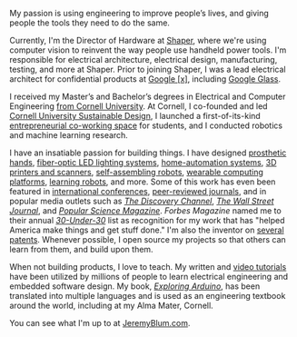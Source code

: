 My passion is using engineering to improve people’s lives, and giving people the tools they need to do the same.

Currently, I'm the Director of Hardware at [Shaper](http://shapertools.com), where we're using computer vision to reinvent the way people use handheld power tools. I'm responsible for electrical architecture, electrical design, manufacturing, testing, and more at Shaper. Prior to joining Shaper, I was a lead electrical architect for confidential products at [Google [x]](http://www.jeremyblum.com/2013/08/11/whats-next/), including [Google Glass](https://en.wikipedia.org/wiki/Google_Glass).

I received my Master’s and Bachelor’s degrees in Electrical and Computer Engineering [from Cornell University](http://www.jeremyblum.com/2013/08/10/looking-back/). At Cornell, I co-founded and led [Cornell University Sustainable Design](http://cusd.cornell.edu), I launched a first-of-its-kind [entrepreneurial co-working space](http://www.jeremyblum.com/portfolio/popshop/) for students, and I conducted robotics and machine learning research.
 
I have an insatiable passion for building things. I have designed [prosthetic hands](http://www.jeremyblum.com/portfolio/fsr-controlled-prosthetic-hand/), [fiber-optic LED lighting systems](http://www.jeremyblum.com/portfolio/hybrid-lighting/), [home-automation systems](http://jarvis.jeremyblum.com), [3D printers and scanners](http://www.jeremyblum.com/portfolio/makerbot/), [self-assembling robots](http://www.jeremyblum.com/portfolio/stochastic-modular-assembly/), [wearable computing platforms](http://www.jeremyblum.com/portfolio/sudoglove-hardware-controller/), [learning robots](http://www.jeremyblum.com/portfolio/aracna/), and more. Some of this work has even been featured in [international conferences](http://www.jeremyblum.com/2013/03/28/techkriti/), [peer-reviewed journals](http://www.jeremyblum.com/2013/10/06/machine-metabolism-ieee-ram/), and in popular media outlets such as [*The Discovery Channel*](http://www.jeremyblum.com/2011/04/15/sudoglove-on-discovery-channel/), [*The Wall Street Journal*](http://www.jeremyblum.com/2015/10/15/jarvis-wsj/), and [*Popular Science Magazine*](http://www.jeremyblum.com/2015/03/21/raincloud-umbrella-minder-v2/). *Forbes Magazine* named me to their annual [*30-Under-30*](http://www.forbes.com/profile/jeremy-blum/) list as recognition for my work that has "helped America make things and get stuff done." I'm also the inventor on [several patents](https://patents.google.com/?inventor=Jeremy+Evan+Blum). Whenever possible, I open source my projects so that others can learn from them, and build upon them.
 
When not building products, I love to teach. My written and [video tutorials](https://youtube.com/sciguy14) have been utilized by millions of people to learn electrical engineering and embedded software design. My book, [*Exploring Arduino*](http://exploringarduino.com), has been translated into multiple languages and is used as an engineering textbook around the world, including at my Alma Mater, Cornell.

You can see what I'm up to at [JeremyBlum.com](http://jeremyblum.com).

